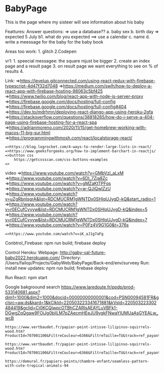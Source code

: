 # BabyPage

This is the page where my sisteer will see information about his baby

Feattures:
    Answer questions: => use a database??
        a. baby sex
        b. birth day => expected 5 July
            b1. what do you expected ==> use a calendar
        c. name
        d. write a meessage for the baby for the baby book

Areas too work:
    1. glitch
    2.Codepen

vr1:
    1. speecial messagee: the square mjust be bigger
    2. create an index page and a result page
    3. on result page we want everything to see on % of results
    4. 

Link:
    =>https://levelup.gitconnected.com/using-react-redux-with-firebase-typescript-4d47f32d7048
    =>https://medium.com/swlh/how-to-deploy-a-react-app-with-firebase-hosting-98063c5bf425
    =>https://www.twilio.com/blog/react-app-with-node-js-server-proxy
    =>https://firebase.google.com/docs/hosting/full-config
    =>https://firebase.google.com/docs/hosting/full-config#404
    =>https://dev.to/mdrhmn/deploying-react-django-app-using-heroku-2gfa
    =>https://stackoverflow.com/questions/38818265/how-do-i-serve-a-404-page-using-firebase-hosting-for-a-react-spa
    =>https://adrianmoreno.com/2020/11/15/get-homebrew-working-with-macos-11-big-sur.html
    =>https://programmingwithmosh.com/react/localstorage-react/

    =>https://blog.logrocket.com/4-ways-to-render-large-lists-in-react/
    =>https://www.geeksforgeeks.org/how-to-implement-barchart-in-reactjs/
    =>buttton css
        https://getcssscan.com/css-buttons-examples
    =>

video
    =>https://www.youtube.com/watch?v=GMbVzl_aLxM
    =>https://www.youtube.com/watch?v=6DI_7Zja8Zc
    =>https://www.youtube.com/watch?v=gMZaKtTPFqs
    =>https://www.youtube.com/watch?v=w-QJiQwlZzU
    =>https://www.youtube.com/watch?v=uZgRbnIsgrA&list=RDCMUCRM1gWNTDx0SHIqUJygD-kQ&start_radio=1
    =>https://www.youtube.com/watch?v=r0ECufCyyyw&list=RDCMUCRM1gWNTDx0SHIqUJygD-kQ&index=5
    =>https://www.youtube.com/watch?v=r0ECufCyyyw&list=RDCMUCRM1gWNTDx0SHIqUJygD-kQ&index=7
    =>https://www.youtube.com/watch?v=P0Fz4V9G1G0&t=376s

    =>https://www.youtube.com/watch?v=iK_aJ1g7aFg



Conbtrol_Firebase:
    npm run build; firebase deploy

Control Heroku:
    Webpage:
        http://gaby-val-future-baby2022.herokuapp.com/
    Directory: 
        /Users/failop/Projects/GabyWeb/BabyPage/Back-end/env/surveey
    Run:
        install new updates: npm run build; firebase deploy

Run React:
    npm start




Google bakgroound search
    https://www.laredoute.fr/ppdp/prod-533140681.aspx?dim1=1000&dim2=1000&docid=00000000000001&cod=PSN00094581FR&gclsrc=aw.ds&kard=1&kClkId=220503223341671881&kVsId=220503223302484419&gclid=Cj0KCQjwpcOTBhCZARIsAEAYLuVBFk1-DGwgZqQgaw9FOiJg0bjlLM7pZAecmHEeJU9vgkFNwaYIUMUaAsGYEALw_wcB

    https://www.vertbaudet.fr/papier-peint-intisse-lilipinso-squirrels-wood.htm?ProductId=707001100&FiltreCouleur=6366&FiltreTaille=TU&track=ref_payant&cmpid=SEM0295&kenshoo_ida=homekids&gclid=Cj0KCQjwpcOTBhCZARIsAEAYLuV8vmJILQy0tDZVb13hIjO7sqMWPA6kbGhP58ghIrtcxkaoVita6jgaAmxMEALw_wcB#&gid=1&pid=1

    https://www.vertbaudet.fr/papier-peint-intisse-lilipinso-squirrels-wood.htm?ProductId=707001100&FiltreCouleur=6366&FiltreTaille=TU&track=ref_payant&cmpid=SEM0295&kenshoo_ida=homekids&gclid=Cj0KCQjwpcOTBhCZARIsAEAYLuV8vmJILQy0tDZVb13hIjO7sqMWPA6kbGhP58ghIrtcxkaoVita6jgaAmxMEALw_wcB#&gid=1&pid=1

    https://demural.fr/papiers-peints/chambre-enfant/seamless-pattern-with-cute-tropical-animals-94

    



